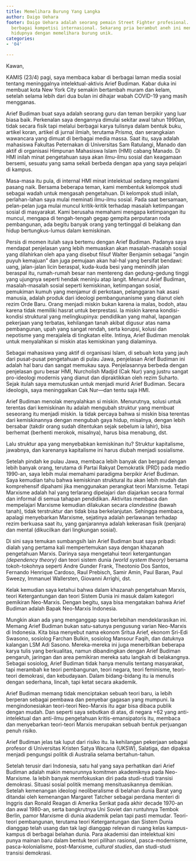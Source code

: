 ```yaml
---
title: Memelihara Burung Yang Langka
author: Daigo Uehara
footer: Daigo Uehara adalah seorang pemain Street Fighter profesional. Ia telah menjuarai
  berbagai kompetisi internasional. Sekarang pria berambut aneh ini menikmati sisa
  hidupnya dengan memelihara burung unik.
categories:
- '04'

---
```

Kawan,

KAMIS (23/4) pagi, saya membaca kabar di berbagai laman media sosial tentang meninggalnya intelektual-aktivis Arief Budiman. Kabar duka ini membuat kota New York City semakin bertambah muram dan kelam, setelah selama lebih dari dua bulan ini dihajar wabah COVID-19 yang masih mengganas.

Arief Budiman buat saya adalah seorang guru dan teman berpikir yang luar biasa baik. Perkenalan saya dengannya dimulai sekitar awal tahun 1990an, tidak secara fisik tapi melalui berbagai karya tulisnya dalam bentuk buku, artikel koran, artikel di jurnal ilmiah, terutama _Prisma,_ dan serangkaian wawancara yang dimuat di berbagai media massa. Saat itu, saya adalah mahasiswa Fakultas Peternakan di Universitas Sam Ratulangi, Manado dan aktif di organisasi Himpunan Mahasiswa Islam (HMI) cabang Manado. Di HMI inilah minat pengetahuan saya akan ilmu-ilmu sosial dan keagamaan bersemi, sesuatu yang sama sekali berbeda dengan apa yang saya pelajari di kampus.

Masa-masa itu pula, di internal HMI minat intelektual sedang mengalami pasang naik. Bersama beberapa teman, kami membentuk kelompok studi sebagai wadah untuk mengasah pengetahuan. Di kelompok studi inilah, perlahan-lahan saya mulai meminati ilmu-ilmu sosial. Pada saat bersamaan, pelan-pelan juga mulai muncul kritik-kritik terhadap masalah ketimpangan sosial di masyarakat. Kami berusaha memahami mengapa ketimpangan itu muncul, mengapa di tengah-tengah gegap gempita perputaran roda pembangunan, ada begitu banyak orang yang tertinggal di belakang dan hidup bertungkus-lumus dalam kemiskinan.

Persis di momen itulah saya bertemu dengan Arief Budiman. Padanya saya mendapat penjelasan yang lebih memuaskan akan masalah-masalah sosial yang dilahirkan oleh apa yang disebut filsuf Walter Benjamin sebagai “angin puyuh kemajuan” dan juga pemujaan akan hal-hal yang bersifat bendawi: uang, jalan-jalan licin beraspal, kuda-kuda besi yang menindih jalan beraspal itu, rumah-rumah besar nan mentereng dan gedung-gedung tinggi yang ujungnya seperti hendak meninju atap langit. Menurut Arief Budiman, masalah-masalah sosial seperti kemiskinan, ketimpangan sosial, pemukiman kumuh yang menjamur di perkotaan, pelanggaran hak asasi manusia, adalah produk dari ideologi pembangunanisme yang dianut oleh rezim Orde Baru. Orang menjadi miskin bukan karena ia malas, bodoh, atau karena tidak memiliki hasrat untuk berprestasi. Ia miskin karena kondisi-kondisi struktural yang melingkupinya: pendidikan yang mahal, lapangan pekerjaan yang terbatas, kehilangan tanah akibat digusur atas nama pembangunan, upah yang sangat rendah, serta korupsi, kolusi dan nepotisme yang merajalela di tingkatan elite. Intinya, Arief Budiman menolak untuk menyalahkan si miskin atas kemiskinan yang dialaminya.

Sebagai mahasiswa yang aktif di organisasi Islam, di sebuah kota yang jauh dari pusat-pusat pengetahuan di pulau Jawa, penjelasan Arief Budiman ini adalah hal baru dan sangat memukau saya. Penjelasannya berbeda dengan penjelasan guru besar HMI, Nurcholish Madjid (Cak Nur) yang justru sangat pro-ideologi modernis yang dianut dan dipraktikkan oleh rezim Suharto. Sejak itulah saya memutuskan untuk menjadi murid Arief Budiman. Secara ideologis, saya meninggalkan Cak Nur—dan tentu saja HMI.

Arief Budiman menolak menyalahkan si miskin. Menurutnya, solusi untuk terentas dari kemiskinan itu adalah mengubah struktur yang membuat seseorang itu menjadi miskin. Ia tidak percaya bahwa si miskin bisa terentas dari kemiskinannya dengan mengubah gaya hidup, misalnya, dengan lebih bersabar (takdir orang sudah ditentukan sejak sebelum ia lahir), bisa berhemat (berhenti merokok, misalnya), harus bisa menabung, dst.

Lalu struktur apa yang menyebabkan kemiskinan itu? Struktur kapitalisme, jawabnya, dan karenanya kapitalisme ini harus diubah menjadi sosialisme.

Setelah pindah ke pulau Jawa, membaca lebih banyak dan bergaul dengan lebih banyak orang, terutama di Partai Rakyat Demokratik (PRD) pada medio 1990-an, saya lebih mulai memahami paradigma berpikir Arief Budiman. Saya kemudian tahu bahwa kemiskinan struktural itu akan lebih mudah dan komprehensif dipahami jika menggunakan perangkat teori Marxisme. Tetapi Marxisme adalah hal yang terlarang dipelajari dan diajarkan secara formal dan informal di semua tahapan pendidikan. Aktivitas membaca dan mempelajari Marxisme kemudian dilakukan secara _clandestine_ (bawah tanah), tidak terstruktur dan tidak bisa berkelanjutan. Sehingga membaca, apalagi menyebarkan Marxisme, sejatinya adalah perlawanan terhadap rezim berkuasa saat itu, yang ganjarannya adalah kekerasan fisik (penjara) dan mental (dikucilkan dari lingkungan sosial).

Di sini saya temukan sumbangsih lain Arief Budiman buat saya pribadi: dialah yang pertama kali mempertemukan saya dengan khazanah pengetahuan Marxis. Darinya saya mengetahui teori ketergantungan _(dependency theory)_ dan teori sistem dunia _(world system theory)_ bersama tokoh-tokohnya seperti Andre Gunder Frank, Theotonio Dos Santos, Fernando Henrique Cardoso, Raul Prebisch, Samir Amin, Paul Baran, Paul Sweezy, Immanuel Wallersten, Giovanni Arrighi, dst.

Kelak kemudian saya ketahui bahwa dalam khazanah pengetahuan Marxis, teori Ketergantungan dan teori Sistem Dunia ini masuk dalam kategori pemikiran Neo-Marxis. Dengan begitu, saya bisa mengatakan bahwa Arief Budiman adalah Bapak Neo-Marxis Indonesia.

Mungkin akan ada yang menganggap saya berlebihan mendeklarasikan ini. Memang Arief Budiman bukan satu-satunya pengusung varian Neo-Marxis di Indonesia. Kita bisa menyebut nama ekonom Sritua Arief, ekonom Sri-Edi Swasono, sosiolog Farchan Bulkin, sosiolog Mansour Faqih, dan datuknya kalangan LSM Adi Sasono. Mereka-mereka ini juga menerbitkan beberapa karya tulis yang berkualitas, namun dibandingkan dengan Arief Budiman pengaruh, jaringan dan area pemikiran mereka satu langkah di belakangnya. Sebagai sosiolog, Arief Budiman tidak hanya menulis tentang masyarakat, tapi merambah ke teori pembangunan, teori negara, teori feminisme, teori-teori demokrasi, dan kebudayaan. Dalam bidang-bidang itu ia menulis dengan sederhana, lincah, tapi ketat secara akademik.

Arief Budiman memang tidak menciptakan sebuah teori baru, ia lebih berperan sebagai pembawa dan penyebar gagasan yang mumpuni. Ia mengindonesiakan teori-teori Neo-Marxis itu agar bisa dibaca publik dengan mudah. Dan seperti saya sebutkan di atas, di negara +62 yang anti-intelektual dan anti-ilmu pengetahuan kritis-emansipatoris itu, membaca dan menyebarkan teori-teori Marxis merupakan sebuah bentuk perjuangan penuh risiko.

Arief Budiman jelas tak luput dari risiko itu. Ia kehilangan pekerjaan sebagai profesor di Universitas Kristen Satya Wacana (UKSW), Salatiga, dan dipaksa menjadi pengungsi politik di Australia selama bertahun-tahun.

Setelah terusir dari Indonesia, satu hal yang saya perhatikan dari Arief Budiman adalah makin menurunnya komitmen akademiknya pada Neo-Marxisme. Ia lebih banyak memfokuskan diri pada studi-studi transisi demokrasi. Situasi sosial politik memang mensituasikannya demikian. Setelah kemenangan ideologi neoliberalisme di belahan dunia Barat yang ditandai oleh kemenangan Margaret Tatcher sebagai perdana menteri di Inggris dan Ronald Reagan di Amerika Serikat pada akhir decade 1970-an dan awal 1980-an, serta bangkrutnya Uni Soviet dan runtuhnya Tembok Berlin, pamor Marxisme di dunia akademik pelan tapi pasti memudar. Teori-teori pembangunan, terutama teori Ketergantungan dan Sistem Dunia dianggap telah usang dan tak lagi dianggap relevan di ruang kelas kampus-kampus di berbagai belahan dunia. Para akademisi dan intelektual kini punya mainan baru dalam bentuk teori pilihan rasional, pasca-modernisme, pasca-kolonialisme, post-Marxisme, _cultural studies_, dan studi-studi transisi demokrasi.